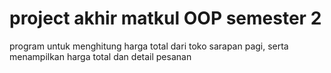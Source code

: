 # project akhir matkul OOP semester 2
program untuk menghitung harga total dari toko sarapan pagi, serta menampilkan harga total dan detail pesanan
